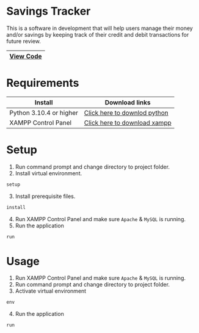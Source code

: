 # Savings Tracker

This is a software in development that will help users manage their money and/or savings by keeping track of their credit and debit transactions for future review.

| [**View Code**](https://github.com/jonncrs/Savings-Tracker) |
|--------------------------------------------|

# Requirements
|  Install | Download links |
|--------------------------------------------|--------------------------------------------|
| Python 3.10.4 or higher | [Click here to downlod python](https://www.python.org/downloads/) |
| XAMPP Control Panel | [Click here to download xampp](https://www.apachefriends.org/download.html) |

# Setup
1. Run command prompt and change directory to project folder.
2. Install virtual environment.
```cmd
setup
```
3. Install prerequisite files.
```cmd
install
```
4. Run XAMPP Control Panel and make sure `Apache` & `MySQL` is running.
5. Run the application
```cmd
run
```

# Usage
1. Run XAMPP Control Panel and make sure `Apache` & `MySQL` is running.
2. Run command prompt and change directory to project folder.
3. Activate virtual environment
```cmd
env
```
4. Run the application
``` cmd
run
```
